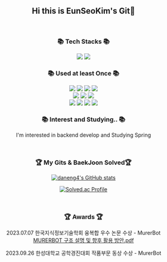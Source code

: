 <div align = "center">
	
<br><br>
  ## Hi this is EunSeoKim's Git👋
<br>

  ### 📚 Tech Stacks 📚
   
  <img src="https://img.shields.io/badge/Python-orange?style=for-the-badge&logoColor=white"> 
  <img src="https://img.shields.io/badge/Java-d1j2v4?style=for-the-badge&logoColor=white"> 

  <br>	

### 📚 Used at least Once  📚

  <img src="https://img.shields.io/badge/c-green?style=for-the-badge&logoColor=white"> 
  <img src="https://img.shields.io/badge/c++-green?style=for-the-badge&logoColor=white"> 
  <img src="https://img.shields.io/badge/kotlin-purple?style=for-the-badge&logoColor=white"> 
  <img src="https://img.shields.io/badge/swift-dd11AB?style=for-the-badge&logoColor=white"> 
  <br>
  <img src="https://img.shields.io/badge/Apache_Tomcat-yellow?style=for-the-badge&logoColor=white"> 
  <img src="https://img.shields.io/badge/Apache_Solr-bb24ca?style=for-the-badge&logoColor=white"> 
  <img src="https://img.shields.io/badge/Elastic_Search-blue?style=for-the-badge&logoColor=white"> 
  <br>
  <img src="https://img.shields.io/badge/mysql-1111AB?style=for-the-badge&logoColor=white"> 
  <img src="https://img.shields.io/badge/MariaDB-22ccAB?style=for-the-badge&logoColor=white"> 
  <img src="https://img.shields.io/badge/Firebase-red?style=for-the-badge&logoColor=white"> 
	<img src="https://img.shields.io/badge/Flask-black?style=for-the-badge&logoColor=white"> 

### 📚 Interest and Studying.. 📚
  I'm interested in backend develop and Studying Spring

<br>
</div>
<div align = "center">
	
### 🏆 My Gits & BaekJoon Solved🏆	

[![daneng4's GitHub stats](https://github-readme-stats.vercel.app/api?username=daneng4&hide_title=true&show_icons=true&include_all_commits=true&disable_animations=true&theme=vue)](https://github.com/anuraghazra/github-readme-stats)

[![Solved.ac Profile](http://mazassumnida.wtf/api/v2/generate_badge?boj=daneng4)](https://solved.ac/daneng4/)
  
  <br>
</div>
<div align = "center">
	
### 🏆 Awards 🏆

 2023.07.07 한국지식정보기술학회 융복합 우수 논문 수상 - MurerBot
 <br>
[MURERBOT 구조 설명 및 향후 활용 방안.pdf](https://github.com/daneng4/daneng4/files/13226541/MURERBOT.pdf) 
<br>

 2023.09.26 한성대학교 공학경진대회 작품부문 동상 수상 - MurerBot

</div>
